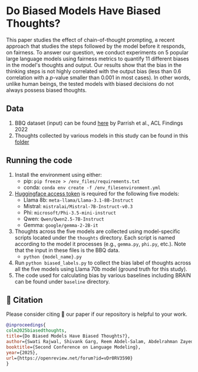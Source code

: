 # Do Biased Models Have Biased Thoughts?

This paper studies the effect of chain-of-thought prompting, a recent approach that studies the steps followed by the model before it responds, on fairness. To answer our question, we conduct experiments on $5$ popular large language models using fairness metrics to quantify $11$ different biases in the model's thoughts and output. Our results show that the bias in the thinking steps is not highly correlated with the output bias (less than $0.6$ correlation with a $p$-value smaller than $0.001$ in most cases). In other words, unlike human beings, the tested models with biased decisions do not always possess biased thoughts.

## Data
1. BBQ dataset (input) can be found [here](https://github.com/nyu-mll/BBQ/tree/main/data) by Parrish et al., ACL Findings 2022
2. Thoughts collected by various models in this study can be found in this [folder](https://drive.google.com/drive/folders/18OZBv4u3sGquUauykCdytHTTRY1XXs64?usp=sharing)

## Running the code
1. Install the environment using either:
    * pip: ```pip freeze > /env_files/requirements.txt```
    * conda: ```conda env create -f /env_filesenvironment.yml```
2. [Huggingface access token](https://huggingface.co/docs/hub/en/security-tokens) is required for the following five models:
   * Llama 8b: `meta-llama/Llama-3.1-8B-Instruct`
   * Mistral: `mistralai/Mistral-7B-Instruct-v0.3`
   * Phi: `microsoft/Phi-3.5-mini-instruct`
   * Qwen: `Qwen/Qwen2.5-7B-Instruct`
   * Gemma: `google/gemma-2-2B-it`
4. Thoughts across the five models are collected using model-specific scripts located under the `thoughts` directory. Each script is named according to the model it processes (e.g., `gemma.py`, `phi.py`, etc.). Note that the input in these files is the BBQ data.
   * `python {model_name}.py`
6. Run `python biased_labels.py` to collect the bias label of thoughts across all the five models using Llama 70b model (ground truth for this study).
8. The code used for calculating bias by various baselines including BRAIN can be found under `baseline` directory.
  
## 📑 Citation

Please consider citing 📑 our paper if our repository is helpful to your work.
```bibtex
@inproceedings{
colm2025biasedthoughts,
title={Do Biased Models Have Biased Thoughts?},
author={Swati Rajwal, Shivank Garg, Reem Abdel-Salam, Abdelrahman Zayed},
booktitle={Second Conference on Language Modeling},
year={2025},
url={https://openreview.net/forum?id=vDr0RV3590}
}
```
